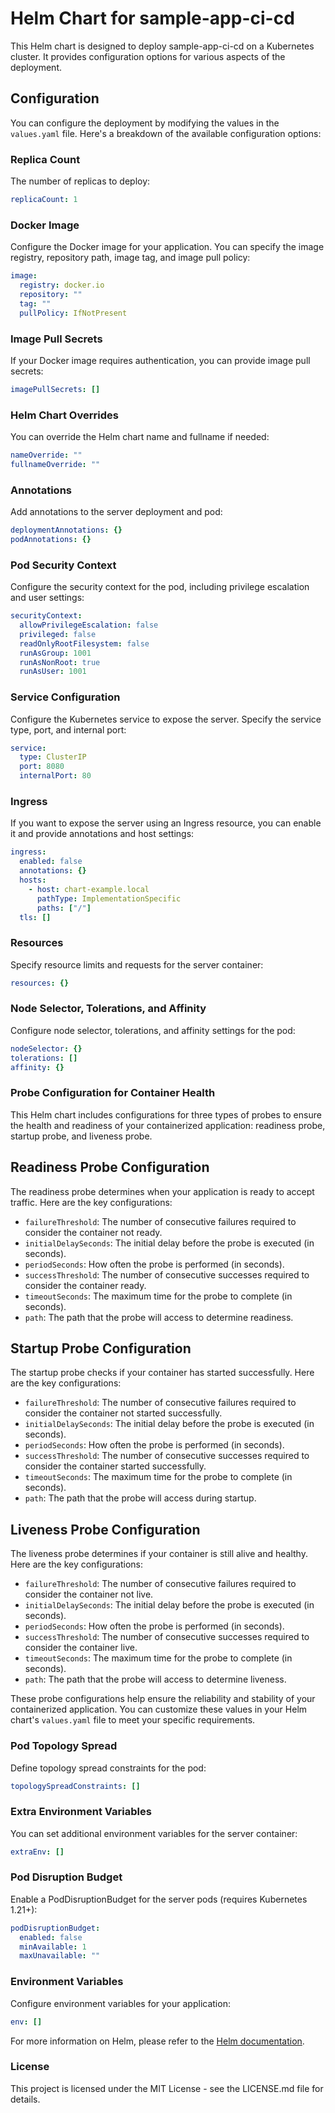 # Helm Chart for sample-app-ci-cd

This Helm chart is designed to deploy sample-app-ci-cd on a Kubernetes cluster. It provides configuration options for various aspects of the deployment.

## Configuration

You can configure the deployment by modifying the values in the `values.yaml` file. Here's a breakdown of the available configuration options:

### Replica Count

The number of replicas to deploy:

```yaml
replicaCount: 1
```
### Docker Image

Configure the Docker image for your application. You can specify the image registry, repository path, image tag, and image pull policy:

```yaml
image:
  registry: docker.io
  repository: ""
  tag: ""
  pullPolicy: IfNotPresent
```

### Image Pull Secrets

If your Docker image requires authentication, you can provide image pull secrets:

```yaml
imagePullSecrets: []
```

### Helm Chart Overrides

You can override the Helm chart name and fullname if needed:

```yaml
nameOverride: ""
fullnameOverride: ""
```

### Annotations

Add annotations to the server deployment and pod:

```yaml
deploymentAnnotations: {}
podAnnotations: {}
```

### Pod Security Context

Configure the security context for the pod, including privilege escalation and user settings:

```yaml
securityContext:
  allowPrivilegeEscalation: false
  privileged: false
  readOnlyRootFilesystem: false
  runAsGroup: 1001
  runAsNonRoot: true
  runAsUser: 1001
```

### Service Configuration

Configure the Kubernetes service to expose the server. Specify the service type, port, and internal port:

```yaml
service:
  type: ClusterIP
  port: 8080
  internalPort: 80
```

### Ingress

If you want to expose the server using an Ingress resource, you can enable it and provide annotations and host settings:

```yaml
ingress:
  enabled: false
  annotations: {}
  hosts:
    - host: chart-example.local
      pathType: ImplementationSpecific
      paths: ["/"]
  tls: []
```

### Resources

Specify resource limits and requests for the server container:

```yaml
resources: {}
```

### Node Selector, Tolerations, and Affinity

Configure node selector, tolerations, and affinity settings for the pod:

```yaml
nodeSelector: {}
tolerations: []
affinity: {}
```

### Probe Configuration for Container Health

This Helm chart includes configurations for three types of probes to ensure the health and readiness of your containerized application: readiness probe, startup probe, and liveness probe.

## Readiness Probe Configuration

The readiness probe determines when your application is ready to accept traffic. Here are the key configurations:

- `failureThreshold`: The number of consecutive failures required to consider the container not ready.
- `initialDelaySeconds`: The initial delay before the probe is executed (in seconds).
- `periodSeconds`: How often the probe is performed (in seconds).
- `successThreshold`: The number of consecutive successes required to consider the container ready.
- `timeoutSeconds`: The maximum time for the probe to complete (in seconds).
- `path`: The path that the probe will access to determine readiness.

## Startup Probe Configuration

The startup probe checks if your container has started successfully. Here are the key configurations:

- `failureThreshold`: The number of consecutive failures required to consider the container not started successfully.
- `initialDelaySeconds`: The initial delay before the probe is executed (in seconds).
- `periodSeconds`: How often the probe is performed (in seconds).
- `successThreshold`: The number of consecutive successes required to consider the container started successfully.
- `timeoutSeconds`: The maximum time for the probe to complete (in seconds).
- `path`: The path that the probe will access during startup.

## Liveness Probe Configuration

The liveness probe determines if your container is still alive and healthy. Here are the key configurations:

- `failureThreshold`: The number of consecutive failures required to consider the container not live.
- `initialDelaySeconds`: The initial delay before the probe is executed (in seconds).
- `periodSeconds`: How often the probe is performed (in seconds).
- `successThreshold`: The number of consecutive successes required to consider the container live.
- `timeoutSeconds`: The maximum time for the probe to complete (in seconds).
- `path`: The path that the probe will access to determine liveness.

These probe configurations help ensure the reliability and stability of your containerized application. You can customize these values in your Helm chart's `values.yaml` file to meet your specific requirements.

### Pod Topology Spread

Define topology spread constraints for the pod:

```yaml
topologySpreadConstraints: []
```

### Extra Environment Variables

You can set additional environment variables for the server container:

```yaml
extraEnv: []
```

### Pod Disruption Budget

Enable a PodDisruptionBudget for the server pods (requires Kubernetes 1.21+):

```yaml
podDisruptionBudget:
  enabled: false
  minAvailable: 1
  maxUnavailable: ""
```

### Environment Variables

Configure environment variables for your application:

```yaml
env: []
```

For more information on Helm, please refer to the [Helm documentation](https://helm.sh/docs/).

### License

This project is licensed under the MIT License - see the LICENSE.md file for details.